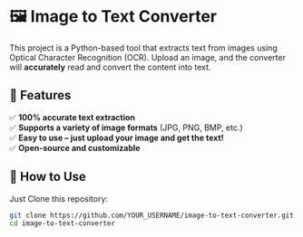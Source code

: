 # 🖼️ Image to Text Converter

This project is a Python-based tool that extracts text from images using Optical Character Recognition (OCR). Upload an image, and the converter will **accurately** read and convert the content into text.

## 🚀 Features

✅ **100% accurate text extraction**  
✅ **Supports a variety of image formats** (JPG, PNG, BMP, etc.)  
✅ **Easy to use – just upload your image and get the text!**  
✅ **Open-source and customizable**

## 🔧 How to Use

Just Clone this repository:
   ```bash
   git clone https://github.com/YOUR_USERNAME/image-to-text-converter.git
   cd image-to-text-converter
